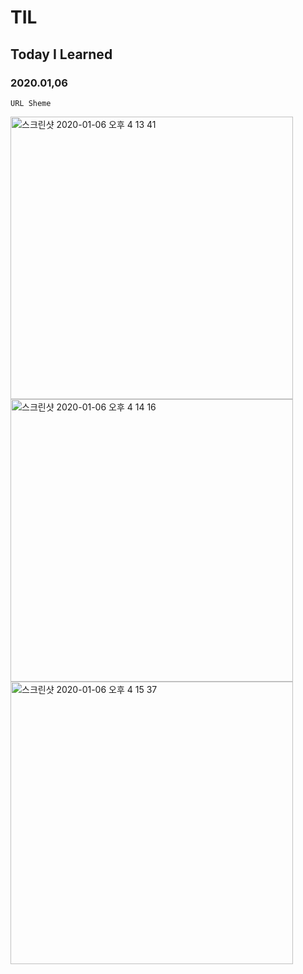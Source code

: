 # TIL
## Today I Learned


### 2020.01,06

``````````````````````````````````
URL Sheme
`````````````````````````````````````````````

<img width="452" alt="스크린샷 2020-01-06 오후 4 13 41" src="https://user-images.githubusercontent.com/57229970/71802159-552af280-30a0-11ea-8776-3e6bed6645be.png">

<img width="452" alt="스크린샷 2020-01-06 오후 4 14 16" src="https://user-images.githubusercontent.com/57229970/71802175-5eb45a80-30a0-11ea-80c8-c84fbd2ed5bd.png">

<img width="452" alt="스크린샷 2020-01-06 오후 4 15 37" src="https://user-images.githubusercontent.com/57229970/71802191-6aa01c80-30a0-11ea-994a-eb45c2629144.png">
